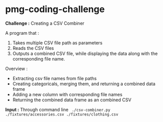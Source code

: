 # pmg-coding-challenge

**Challenge :** Creating a CSV Combiner

A program that :
1. Takes multiple CSV file path as parameters
2. Reads the CSV files
3. Outputs a combined CSV file, while displaying the data along with the corresponding file name. 

Overview : 
- Extracting csv file names from file paths 
- Creating categoricals, merging them, and returning a combined data frame 
- Adding a new column with corresponding file names
- Returning the combined data frame as an combined CSV
  
**Input :** 
Through command line
 ` ./csv-combiner.py ./fixtures/accessories.csv ./fixtures/clothing.csv`
  



